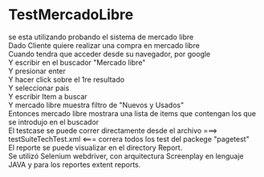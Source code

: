 # TestMercadoLibre
se esta utilizando probando el sistema de mercado libre
<br>Dado Cliente quiere realizar una compra en mercado libre
<br>Cuando tendra que acceder desde su navegador, por google
<br>Y escribir en el buscador "Mercado libre"
<br>Y presionar enter
<br>Y hacer click sobre el 1re resultado
<br>Y seleccionar pais 
<br>Y escribir Item a buscar
<br>Y mercado libre muestra filtro de "Nuevos y Usados"
<br>Entonces mercado libre mostrara una lista de items que contengan los que se introdujo en el buscador
<br>
El testcase se puede correr directamente desde el archivo ===> testSuiteTechTest.xml <=== correra todos los test del packege "pagetest"
<br>
El reporte se puede visualizar en el directory Report.
<br>
Se utilizó Selenium webdriver, con arquitectura Screenplay en lenguaje JAVA y para los reportes extent reports.
